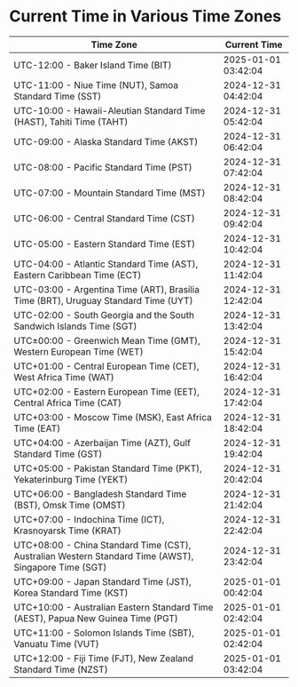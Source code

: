 # Current Time in Various Time Zones

| Time Zone | Current Time |
|-----------|--------------|
| UTC-12:00 - Baker Island Time (BIT) | 2025-01-01 03:42:04 |
| UTC-11:00 - Niue Time (NUT), Samoa Standard Time (SST) | 2024-12-31 04:42:04 |
| UTC-10:00 - Hawaii-Aleutian Standard Time (HAST), Tahiti Time (TAHT) | 2024-12-31 05:42:04 |
| UTC-09:00 - Alaska Standard Time (AKST) | 2024-12-31 06:42:04 |
| UTC-08:00 - Pacific Standard Time (PST) | 2024-12-31 07:42:04 |
| UTC-07:00 - Mountain Standard Time (MST) | 2024-12-31 08:42:04 |
| UTC-06:00 - Central Standard Time (CST) | 2024-12-31 09:42:04 |
| UTC-05:00 - Eastern Standard Time (EST) | 2024-12-31 10:42:04 |
| UTC-04:00 - Atlantic Standard Time (AST), Eastern Caribbean Time (ECT) | 2024-12-31 11:42:04 |
| UTC-03:00 - Argentina Time (ART), Brasília Time (BRT), Uruguay Standard Time (UYT) | 2024-12-31 12:42:04 |
| UTC-02:00 - South Georgia and the South Sandwich Islands Time (SGT) | 2024-12-31 13:42:04 |
| UTC±00:00 - Greenwich Mean Time (GMT), Western European Time (WET) | 2024-12-31 15:42:04 |
| UTC+01:00 - Central European Time (CET), West Africa Time (WAT) | 2024-12-31 16:42:04 |
| UTC+02:00 - Eastern European Time (EET), Central Africa Time (CAT) | 2024-12-31 17:42:04 |
| UTC+03:00 - Moscow Time (MSK), East Africa Time (EAT) | 2024-12-31 18:42:04 |
| UTC+04:00 - Azerbaijan Time (AZT), Gulf Standard Time (GST) | 2024-12-31 19:42:04 |
| UTC+05:00 - Pakistan Standard Time (PKT), Yekaterinburg Time (YEKT) | 2024-12-31 20:42:04 |
| UTC+06:00 - Bangladesh Standard Time (BST), Omsk Time (OMST) | 2024-12-31 21:42:04 |
| UTC+07:00 - Indochina Time (ICT), Krasnoyarsk Time (KRAT) | 2024-12-31 22:42:04 |
| UTC+08:00 - China Standard Time (CST), Australian Western Standard Time (AWST), Singapore Time (SGT) | 2024-12-31 23:42:04 |
| UTC+09:00 - Japan Standard Time (JST), Korea Standard Time (KST) | 2025-01-01 00:42:04 |
| UTC+10:00 - Australian Eastern Standard Time (AEST), Papua New Guinea Time (PGT) | 2025-01-01 02:42:04 |
| UTC+11:00 - Solomon Islands Time (SBT), Vanuatu Time (VUT) | 2025-01-01 02:42:04 |
| UTC+12:00 - Fiji Time (FJT), New Zealand Standard Time (NZST) | 2025-01-01 03:42:04 |
